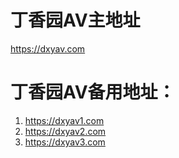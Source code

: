 # 丁香园AV主地址
https://dxyav.com

# 丁香园AV备用地址：
1. https://dxyav1.com
2. https://dxyav2.com
3. https://dxyav3.com
